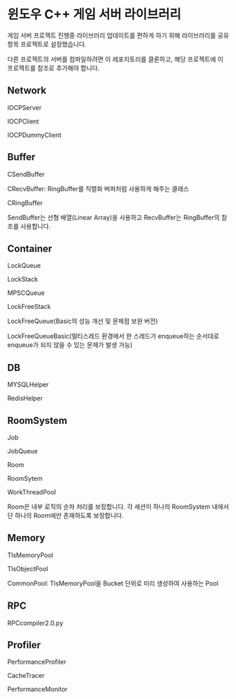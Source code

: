 # 윈도우 C++ 게임 서버 라이브러리

게임 서버 프로젝트 진행중 라이브러리 업데이트를 편하게 하기 위해 라이브러리를 공유 항목 프로젝트로 설정했습니다. 

다른 프로젝트의 서버를 컴파일하려면 이 레포지토리를 클론하고, 해당 프로젝트에 이 프로젝트를 참조로 추가해야 합니다.

## Network
IOCPServer

IOCPClient

IOCPDummyClient

## Buffer
CSendBuffer 

CRecvBuffer: RingBuffer를 직렬화 버퍼처럼 사용하게 해주는 클래스

CRingBuffer

SendBuffer는 선형 배열(Linear Array)을 사용하고 RecvBuffer는 RingBuffer의 참조를 사용합니다.

## Container
LockQueue

LockStack

MPSCQueue

LockFreeStack

LockFreeQueue(Basic의 성능 개선 및 문제점 보완 버전)

LockFreeQueueBasic(멀티스레드 환경에서 한 스레드가 enqueue하는 순서대로 enqueue가 되지 않을 수 있는 문제가 발생 가능) 

## DB
MYSQLHelper

RedisHelper

## RoomSystem
Job

JobQueue

Room

RoomSytem

WorkThreadPool

Room은 내부 로직의 순차 처리를 보장합니다. 
각 세션이 하나의 RoomSystem 내에서 단 하나의 Room에만 존재하도록 보장합니다.

## Memory
TlsMemoryPool

TlsObjectPool

CommonPool: TlsMemoryPool을 Bucket 단위로 미리 생성하여 사용하는 Pool

## RPC
RPCcompiler2.0.py

## Profiler
PerformanceProfiler

CacheTracer

PerformanceMonitor

